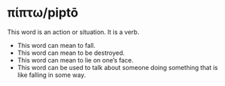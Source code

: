 # πίπτω/piptō
This word is an action or situation. It is a verb.
* This word can mean to fall.
* This word can mean to be destroyed. 
* This word can mean to lie on one’s face.
* This word can be used to talk about someone doing something that is like falling in some way.

